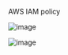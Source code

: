 
AWS IAM policy

![image](https://user-images.githubusercontent.com/38088886/146378815-d19345a7-b33a-4b06-9f6e-5197a8d8fee1.png)

![image](https://user-images.githubusercontent.com/38088886/146384931-d26b54ba-123d-4f1f-ba16-415e2be08cb8.png)
